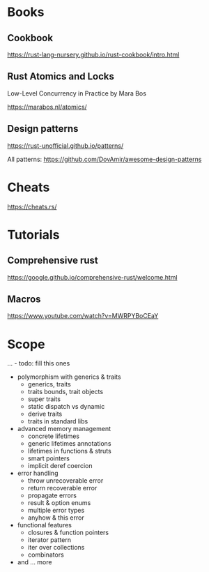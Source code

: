# Books


## Cookbook

https://rust-lang-nursery.github.io/rust-cookbook/intro.html

## Rust Atomics and Locks

Low-Level Concurrency in Practice
by Mara Bos

https://marabos.nl/atomics/

## Design patterns

https://rust-unofficial.github.io/patterns/

All patterns:
https://github.com/DovAmir/awesome-design-patterns


# Cheats

https://cheats.rs/

# Tutorials

## Comprehensive rust 

https://google.github.io/comprehensive-rust/welcome.html


## Macros

https://www.youtube.com/watch?v=MWRPYBoCEaY


# Scope 

... - todo: fill this ones


- polymorphism with generics & traits
  - generics, traits
  - traits bounds, trait objects
  - super traits
  - static dispatch vs dynamic
  - derive traits
  - traits in standard libs
- advanced memory management
  - concrete lifetimes
  - generic lifetimes annotations
  - lifetimes in functions & struts
  - smart pointers
  - implicit deref coercion
- error handling
  - throw unrecoverable error
  - return recoverable error
  - propagate errors
  - result & option enums
  - multiple error types
  - anyhow & this error
- functional features
  - closures & function pointers
  - iterator pattern
  - iter over collections
  - combinators
- and ... more 